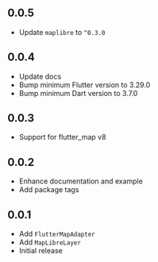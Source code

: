 ## 0.0.5

- Update `maplibre` to `^0.3.0`

## 0.0.4

- Update docs
- Bump minimum Flutter version to 3.29.0
- Bump minimum Dart version to 3.7.0

## 0.0.3

- Support for flutter_map v8

## 0.0.2

- Enhance documentation and example
- Add package tags

## 0.0.1

- Add `FlutterMapAdapter`
- Add `MapLibreLayer`
- Initial release